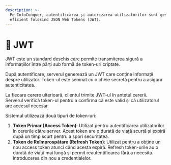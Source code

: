 ```yaml
---
description: >-
  Pe InfoConquer, autentificarea și autorizarea utilizatorilor sunt gestionate
  eficient folosind JSON Web Tokens (JWT).
---
```


# 🔐 JWT

JWT este un standard deschis care permite transmiterea sigură a informațiilor între părți sub formă de token-uri criptate.

După autentificare, serverul generează un JWT care conține informații despre utilizator. Token-ul este semnat cu o cheie secretă pentru a asigura autenticitatea.

La fiecare cerere ulterioară, clientul trimite JWT-ul în antetul cererii. Serverul verifică token-ul pentru a confirma că este valid și că utilizatorul are accesul necesar.

Sistemul utilizează două tipuri de token-uri:

1. **Token Primar (Access Token)**: Utilizat pentru autentificarea utilizatorilor în cererile către server. Acest token are o durată de viață scurtă și expiră după un timp scurt pentru a spori securitatea.
2. **Token de Reîmprospătare (Refresh Token)**: Utilizat pentru a obține un nou access token atunci când acesta expiră. Refresh token-urile au o durată de viață mai lungă și permit reautentificarea fără a necesita introducerea din nou a credentialelor.
